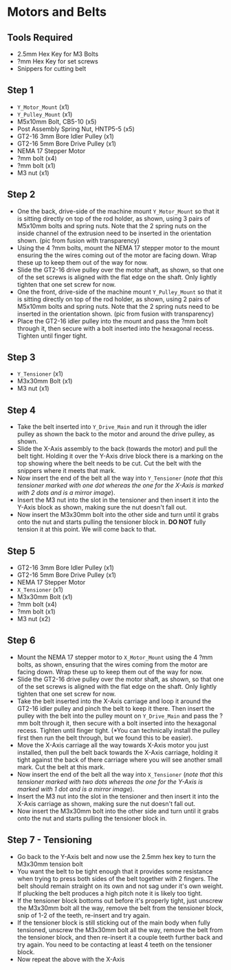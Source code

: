 # Motors and Belts

## Tools Required

- 2.5mm Hex Key for M3 Bolts
- ?mm Hex Key for set screws
- Snippers for cutting belt

## Step 1

- `Y_Motor_Mount` (x1)
- `Y_Pulley_Mount` (x1)
- M5x10mm Bolt, CB5-10 (x5)
- Post Assembly Spring Nut, HNTP5-5 (x5)
- GT2-16 3mm Bore Idler Pulley (x1)
- GT2-16 5mm Bore Drive Pulley (x1)
- NEMA 17 Stepper Motor
- ?mm bolt (x4)
- ?mm bolt (x1)
- M3 nut (x1)

## Step 2

- One the back, drive-side of the machine mount `Y_Motor_Mount` so that it is sitting directly on top of the rod holder, as shown, using 3 pairs of M5x10mm bolts and spring nuts. Note that the 2 spring nuts on the inside channel of the extrusion need to be inserted in the orientation shown. (pic from fusion with transparency)
- Using the 4 ?mm bolts, mount the NEMA 17 stepper motor to the mount ensuring the the wires coming out of the motor are facing down. Wrap these up to keep them out of the way for now.
- Slide the GT2-16 drive pulley over the motor shaft, as shown, so that one of the set screws is aligned with the flat edge on the shaft. Only lightly tighten that one set screw for now.
- One the front, drive-side of the machine mount `Y_Pulley_Mount` so that it is sitting directly on top of the rod holder, as shown, using 2 pairs of M5x10mm bolts and spring nuts. Note that the 2 spring nuts need to be inserted in the orientation shown. (pic from fusion with transparency)
- Place the GT2-16 idler pulley into the mount and pass the ?mm bolt through it, then secure with a bolt inserted into the hexagonal recess. Tighten until finger tight.


## Step 3

- `Y_Tensioner` (x1)
- M3x30mm Bolt (x1)
- M3 nut (x1)


## Step 4

- Take the belt inserted into `Y_Drive_Main` and run it through the idler pulley as shown the back to the motor and around the drive pulley, as shown.
- Slide the X-Axis assembly to the back (towards the motor) and pull the belt tight. Holding it over the Y-Axis drive block there is a marking on the top showing where the belt needs to be cut. Cut the belt with the snippers where it meets that mark.
- Now insert the end of the belt all the way into `Y_Tensioner` (*note that this tensioner marked with one dot whereas the one for the X-Axis is marked with 2 dots and is a mirror image*).
- Insert the M3 nut into the slot in the tensioner and then insert it into the Y-Axis block as shown, making sure the nut doesn't fall out.
- Now insert the M3x30mm bolt into the other side and turn until it grabs onto the nut and starts pulling the tensioner block in. **DO NOT** fully tension it at this point. We will come back to that.

## Step 5

- GT2-16 3mm Bore Idler Pulley (x1)
- GT2-16 5mm Bore Drive Pulley (x1)
- NEMA 17 Stepper Motor
- `X_Tensioner` (x1)
- M3x30mm Bolt (x1)
- ?mm bolt (x4)
- ?mm bolt (x1)
- M3 nut (x2)

## Step 6

- Mount the NEMA 17 stepper motor to `X_Motor_Mount` using the 4 ?mm bolts, as shown, ensuring that the wires coming from the motor are facing down. Wrap these up to keep them out of the way for now.
- Slide the GT2-16 drive pulley over the motor shaft, as shown, so that one of the set screws is aligned with the flat edge on the shaft. Only lightly tighten that one set screw for now.
- Take the belt inserted into the X-Axis carriage and loop it around the GT2-16 idler pulley and pinch the belt to keep it there. Then insert the pulley with the belt into the pulley mount on `Y_Drive_Main` and pass the ?mm bolt through it, then secure with a bolt inserted into the hexagonal recess. Tighten until finger tight. (*You can technically install the pulley first then run the belt through, but we found this to be easier).
- Move the X-Axis carriage all the way towards X-Axis motor you just installed, then pull the belt back towards the X-Axis carriage, holding it tight against the back of there carriage where you will see another small mark. Cut the belt at this mark.
- Now insert the end of the belt all the way into `X_Tensioner` (*note that this tensioner marked with two dots whereas the one for the Y-Axis is marked with 1 dot and is a mirror image*).
- Insert the M3 nut into the slot in the tensioner and then insert it into the X-Axis carriage as shown, making sure the nut doesn't fall out.
- Now insert the M3x30mm bolt into the other side and turn until it grabs onto the nut and starts pulling the tensioner block in.

## Step 7 - Tensioning

- Go back to the Y-Axis belt and now use the 2.5mm hex key to turn the M3x30mm tension bolt
- You want the belt to be tight enough that it provides some resistance when trying to press both sides of the belt together with 2 fingers. The belt should remain straight on its own and not sag under it's own weight. If plucking the belt produces a high pitch note it is likely too tight.
- If the tensioner block bottoms out before it's properly tight, just unscrew the M3x30mm bolt all the way, remove the belt from the tensioner block, snip of 1-2 of the teeth, re-insert and try again.
- If the tensioner block is still sticking out of the main body when fully tensioned, unscrew the M3x30mm bolt all the way, remove the belt from the tensioner block, and then re-insert it a couple teeth further back and try again. You need to be contacting at least 4 teeth on the tensioner block.
- Now repeat the above with the X-Axis


